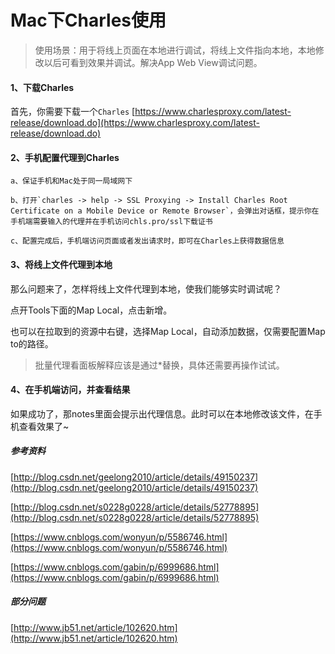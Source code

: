 #  Mac下Charles使用

> 使用场景：用于将线上页面在本地进行调试，将线上文件指向本地，本地修改以后可看到效果并调试。解决App Web View调试问题。

#### 1、下载Charles

首先，你需要下载一个`Charles` [https://www.charlesproxy.com/latest-release/download.do](https://www.charlesproxy.com/latest-release/download.do)

#### 2、手机配置代理到Charles

	a、保证手机和Mac处于同一局域网下

	b、打开`charles -> help -> SSL Proxying -> Install Charles Root Certificate on a Mobile Device or Remote Browser`，会弹出对话框，提示你在手机端需要输入的代理并在手机访问chls.pro/ssl下载证书

	c、配置完成后，手机端访问页面或者发出请求时，即可在Charles上获得数据信息

#### 3、将线上文件代理到本地

那么问题来了，怎样将线上文件代理到本地，使我们能够实时调试呢？

点开Tools下面的Map Local，点击新增。

也可以在拉取到的资源中右键，选择Map Local，自动添加数据，仅需要配置Map to的路径。

> 批量代理看面板解释应该是通过\*替换，具体还需要再操作试试。

#### 4、在手机端访问，并查看结果

如果成功了，那notes里面会提示出代理信息。此时可以在本地修改该文件，在手机查看效果了~



##### 参考资料  

[http://blog.csdn.net/geelong2010/article/details/49150237](http://blog.csdn.net/geelong2010/article/details/49150237)

[http://blog.csdn.net/s0228g0228/article/details/52778895](http://blog.csdn.net/s0228g0228/article/details/52778895)

[https://www.cnblogs.com/wonyun/p/5586746.html](https://www.cnblogs.com/wonyun/p/5586746.html)

[https://www.cnblogs.com/gabin/p/6999686.html](https://www.cnblogs.com/gabin/p/6999686.html)  

##### 部分问题 

[http://www.jb51.net/article/102620.htm](http://www.jb51.net/article/102620.htm)

